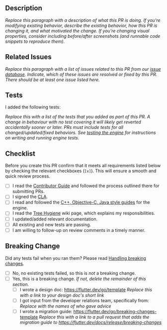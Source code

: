 ## Description

*Replace this paragraph with a description of what this PR is doing. If you're
modifying existing behavior, describe the existing behavior, how this PR is
changing it, and what motivated the change. If you're changing visual
properties, consider including before/after screenshots (and runnable code
snippets to reproduce them).*

## Related Issues

*Replace this paragraph with a list of issues related to this PR from our [issue
database]. Indicate, which of these issues are resolved or fixed by this PR.
There should be at least one issue listed here.*

## Tests

I added the following tests:

*Replace this with a list of the tests that you added as part of this PR. A
change in behaviour with no test covering it will likely get reverted
accidentally sooner or later. PRs must include tests for all
changed/updated/fixed behaviors. See [testing the engine] for instructions on
writing and running engine tests.*

## Checklist

Before you create this PR confirm that it meets all requirements listed below by checking the relevant checkboxes (`[x]`). This will ensure a smooth and quick review process.

- [ ] I read the [Contributor Guide] and followed the process outlined there for submitting PRs.
- [ ] I signed the [CLA].
- [ ] I read and followed the [C++, Objective-C, Java style guides] for the engine.
- [ ] I read the [Tree Hygiene] wiki page, which explains my responsibilities.
- [ ] I updated/added relevant documentation.
- [ ] All existing and new tests are passing.
- [ ] I am willing to follow-up on review comments in a timely manner.

## Breaking Change

Did any tests fail when you ran them? Please read [Handling breaking changes].

- [ ] No, no existing tests failed, so this is *not* a breaking change.
- [ ] Yes, this is a breaking change. *If not, delete the remainder of this section.*
   - [ ] I wrote a design doc: https://flutter.dev/go/template *Replace this with a link to your design doc's short link*
   - [ ] I got input from the developer relations team, specifically from: *Replace with the names of who gave advice*
   - [ ] I wrote a migration guide: https://flutter.dev/go/breaking-changes-template *Replace this with a link to a pull request that adds the migration guide to https://flutter.dev/docs/release/breaking-changes*

<!-- Links -->
[issue database]: https://github.com/flutter/flutter/issues
[Contributor Guide]: https://github.com/flutter/flutter/wiki/Tree-hygiene#overview
[testing the engine]: https://github.com/flutter/flutter/wiki/Testing-the-engine
[C++, Objective-C, Java style guides]: https://github.com/flutter/engine/blob/master/CONTRIBUTING.md#style
[CLA]: https://cla.developers.google.com/
[Tree Hygiene]: https://github.com/flutter/flutter/wiki/Tree-hygiene
[Handling breaking changes]: https://github.com/flutter/flutter/wiki/Tree-hygiene#handling-breaking-changes
